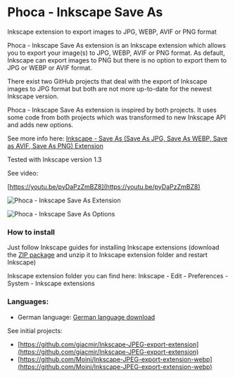 # Phoca - Inkscape Save As
 Inkscape extension to export images to JPG, WEBP, AVIF or PNG format


Phoca - Inkscape Save As extension is an Inkscape extension which allows you to export your image(s) to JPG, WEBP, AVIF or PNG format. As default, Inkscape can export images to PNG but there is no option to export them to JPG or WEBP or AVIF format.

There exist two GitHub projects that deal with the export of Inkscape images to JPG format but both are not more up-to-date for the newest Inkscape version.

Phoca - Inkscape Save As extension is inspired by both projects. It uses some code from both projects which was transformed to new Inkscape API and adds new options.

See more info here: [Inkscape - Save As (Save As JPG, Save As WEBP, Save as AVIF, Save As PNG) Extension](https://www.phoca.cz/blog/1303-inkscape-save-as-save-as-jpg-save-as-webp-save-as-avif-save-as-png-extension)


Tested with Inkscape version 1.3

See video:

[https://youtu.be/pyDaPzZmBZ8](https://youtu.be/pyDaPzZmBZ8)

![Phoca - Inkscape Save As Extension](https://i.imgur.com/DODK5ku.png)

![Phoca - Inkscape Save As Options](https://i.imgur.com/CA3EwMm.png)

### How to install

Just follow Inkscape guides for installing Inkscape extensions (download the [ZIP package](https://www.phoca.cz/download/category/127-inkscape-save-as) and unzip it to Inkscape extension folder and restart Inkscape)

Inkscape extension folder you can find here: Inkscape - Edit - Preferences - System - Inkscape extensions


### Languages:
- German language: [German language download](https://www.reisefotografien.eu/downloads/category/218-inkscape-save-as)

See initial projects:

- [https://github.com/giacmir/Inkscape-JPEG-export-extension](https://github.com/giacmir/Inkscape-JPEG-export-extension)
- [https://github.com/Moini/Inkscape-JPEG-export-extension-webp](https://github.com/Moini/Inkscape-JPEG-export-extension-webp)
